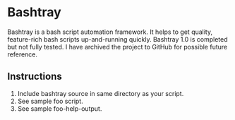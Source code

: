 # Bashtray

Bashtray is a bash script automation framework.
It helps to get quality, feature-rich bash scripts up-and-running quickly.
Bashtray 1.0 is completed but not fully tested.
I have archived the project to GitHub for possible future reference.

## Instructions

1. Include bashtray source in same directory as your script.
2. See sample foo script.
3. See sample foo-help-output.
